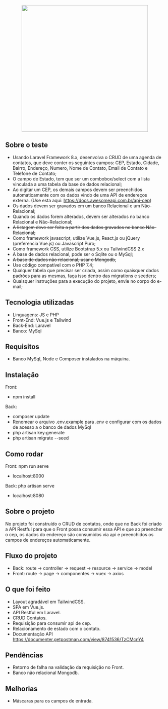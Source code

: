 <p align="center"><a href="http://shipsmart.com.br/" target="_blank"><img src="http://shipsmart.com.br/assets/img/logo.png" width="400"></a></p>

## Sobre o teste

* Usando Laravel Framework 8.x, desenvolva o CRUD de uma agenda de contatos, que deve conter os seguintes campos: CEP, Estado, Cidade, Bairro, Endereço, Numero, Nome de Contato, Email de Contato e Telefone de Contato;
* O campo de Estado, tem que ser um combobox/select com a lista vinculada a uma tabela da base de dados relacional;
* Ao digitar um CEP, os demais campos devem ser preenchidos automaticamente com os dados vindo de uma API de endereços externa. (Use esta aqui: https://docs.awesomeapi.com.br/api-cep)
* Os dados devem ser gravados em um banco Relacional e um Não-Relacional;
* Quando os dados forem alterados, devem ser alterados no banco Relacional e Não-Relacional;
* ~~A listagem deve ser feita a partir dos dados gravados no banco Não-Relacional;~~
* Como framework javascript, utilize Vue.js, React.js ou jQuery (preferencia Vue.js) ou Javascript Puro;
* Como framework CSS, utilize Bootstrap 5.x ou TailwindCSS 2.x
* A base de dados relacional, pode ser o Sqlite ou o MySql;
* ~~A base de dados não relacional, usar o Mongodb~~;
* Use código compatível com o PHP 7.4;
* Qualquer tabela que precisar ser criada, assim como quaisquer dados padrões para as mesmas, faça isso dentro das migrations e seeders;
* Quaisquer instruções para a execução do projeto, envie no corpo do e-mail;

## Tecnologia utilizadas

- Linguagens: JS e PHP
- Front-End: Vue.js e Tailwind
- Back-End: Laravel
- Banco: MySql

## Requisitos

- Banco MySql, Node e Composer instalados na máquina.

## Instalação

Front: 
- npm install

Back:
- composer update
- Renomear o arquivo .env.example para .env e configurar com os dados de acesso a o banco de dados MySql
- php artisan key:generate
- php artisan migrate --seed

## Como rodar

Front: npm run serve
- localhost:8000

Back: php artisan serve
- localhost:8080

## Sobre o projeto

No projeto foi construído o CRUD de contatos, onde que no Back foi criado a API Restful para que o Front possa consumir essa API e que ao preencher o cep, os dados do endereço são consumidos via api e preenchidos os campos de endereços automaticamente.

## Fluxo do projeto

- Back: route -> controller -> request -> resource -> service -> model
- Front: route -> page -> componentes -> vuex -> axios

## O que foi feito

- Layout agradável em TailwindCSS.
- SPA em Vue.js.
- API Restful em Laravel.
- CRUD Contatos.
- Requisição para consumir api de cep.
- Relacionamento de estado com o contato.
- Documentação API <a href="https://documenter.getpostman.com/view/8741536/TzCMcnY4">https://documenter.getpostman.com/view/8741536/TzCMcnY4</a>

## Pendências

- Retorno de falha na validação da requisição no Front.
- Banco não relacional Mongodb.

## Melhorias

- Máscaras para os campos de entrada.

